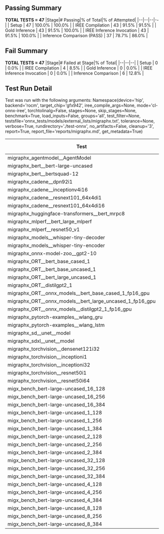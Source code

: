 ## Passing Summary

**TOTAL TESTS = 47**
|Stage|# Passing|% of Total|% of Attempted|
|--|--|--|--|
| Setup | 47 | 100.0% | 100.0% |
| IREE Compilation | 43 | 91.5% | 91.5% |
| Gold Inference | 43 | 91.5% | 100.0% |
| IREE Inference Invocation | 43 | 91.5% | 100.0% |
| Inference Comparison (PASS) | 37 | 78.7% | 86.0% |
## Fail Summary

**TOTAL TESTS = 47**
|Stage|# Failed at Stage|% of Total|
|--|--|--|
| Setup | 0 | 0.0% |
| IREE Compilation | 4 | 8.5% |
| Gold Inference | 0 | 0.0% |
| IREE Inference Invocation | 0 | 0.0% |
| Inference Comparison | 6 | 12.8% |
## Test Run Detail
Test was run with the following arguments:
Namespace(device='hip', backend='rocm', target_chip='gfx942', iree_compile_args=None, mode='cl-onnx-iree', torchtolinalg=False, stages=None, skip_stages=None, benchmark=True, load_inputs=False, groups='all', test_filter=None, testsfile='onnx_tests/models/external_lists/migraphx.txt', tolerance=None, verbose=True, rundirectory='./test-onnx', no_artifacts=False, cleanup='3', report=True, report_file='reports/migraphx.md', get_metadata=True)

| Test | Exit Status | Mean Benchmark Time (ms) | Notes |
|--|--|--|--|
| migraphx_agentmodel__AgentModel | Numerics | 2.0472568475655937 | |
| migraphx_bert__bert-large-uncased | PASS | 19.821170519140583 | |
| migraphx_bert__bertsquad-12 | compilation | None | |
| migraphx_cadene__dpn92i1 | PASS | 5.01748843351379 | |
| migraphx_cadene__inceptionv4i16 | PASS | 29.67824695793831 | |
| migraphx_cadene__resnext101_64x4di1 | PASS | 5.956179336016131 | |
| migraphx_cadene__resnext101_64x4di16 | PASS | 29.515383415855467 | |
| migraphx_huggingface-transformers__bert_mrpc8 | PASS | 7.350862187153677 | |
| migraphx_mlperf__bert_large_mlperf | Numerics | 26.672449034328256 | |
| migraphx_mlperf__resnet50_v1 | PASS | 4.92696465512985 | |
| migraphx_models__whisper-tiny-decoder | PASS | 39.940495651178786 | |
| migraphx_models__whisper-tiny-encoder | Numerics | 47.088630130100576 | |
| migraphx_onnx-model-zoo__gpt2-10 | compilation | None | |
| migraphx_ORT__bert_base_cased_1 | PASS | 116.17651163962564 | |
| migraphx_ORT__bert_base_uncased_1 | PASS | 118.24651867047778 | |
| migraphx_ORT__bert_large_uncased_1 | PASS | 521.9951733791579 | |
| migraphx_ORT__distilgpt2_1 | PASS | 68.72380546604593 | |
| migraphx_ORT__onnx_models__bert_base_cased_1_fp16_gpu | Numerics | 63.42199699473425 | |
| migraphx_ORT__onnx_models__bert_large_uncased_1_fp16_gpu | Numerics | 332.7059354633093 | |
| migraphx_ORT__onnx_models__distilgpt2_1_fp16_gpu | Numerics | 34.893714904319495 | |
| migraphx_pytorch-examples__wlang_gru | PASS | 17.644232150348945 | |
| migraphx_pytorch-examples__wlang_lstm | PASS | 9.007243807125766 | |
| migraphx_sd__unet__model | import_model | None | |
| migraphx_sdxl__unet__model | import_model | None | |
| migraphx_torchvision__densenet121i32 | PASS | 17.890986256126283 | |
| migraphx_torchvision__inceptioni1 | PASS | 4.982880060129832 | |
| migraphx_torchvision__inceptioni32 | PASS | 28.03645147631565 | |
| migraphx_torchvision__resnet50i1 | PASS | 3.193911041512534 | |
| migraphx_torchvision__resnet50i64 | PASS | 20.66532998373184 | |
| migx_bench_bert-large-uncased_16_128 | PASS | 27.846315723414033 | |
| migx_bench_bert-large-uncased_16_256 | PASS | 39.47535605618247 | |
| migx_bench_bert-large-uncased_16_384 | PASS | 59.3114844458695 | |
| migx_bench_bert-large-uncased_1_128 | PASS | 12.07788607321343 | |
| migx_bench_bert-large-uncased_1_256 | PASS | 12.535706911323187 | |
| migx_bench_bert-large-uncased_1_384 | PASS | 19.429111098698165 | |
| migx_bench_bert-large-uncased_2_128 | PASS | 12.558106747400458 | |
| migx_bench_bert-large-uncased_2_256 | PASS | 19.515898665068324 | |
| migx_bench_bert-large-uncased_2_384 | PASS | 20.569497096242713 | |
| migx_bench_bert-large-uncased_32_128 | PASS | 37.76678932307843 | |
| migx_bench_bert-large-uncased_32_256 | PASS | 79.63865705662303 | |
| migx_bench_bert-large-uncased_32_384 | PASS | 121.68834500739143 | |
| migx_bench_bert-large-uncased_4_128 | PASS | 19.730000049319294 | |
| migx_bench_bert-large-uncased_4_256 | PASS | 21.577680531027976 | |
| migx_bench_bert-large-uncased_4_384 | PASS | 24.539115196415057 | |
| migx_bench_bert-large-uncased_8_128 | PASS | 21.041503634698916 | |
| migx_bench_bert-large-uncased_8_256 | PASS | 28.176377459118758 | |
| migx_bench_bert-large-uncased_8_384 | PASS | 35.66500964419295 | |
